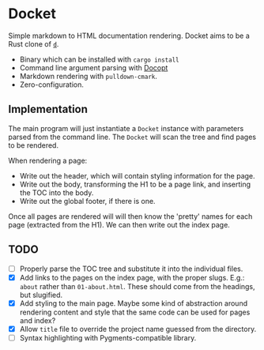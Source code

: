 # Docket

Simple markdown to HTML documentation rendering. Docket aims to be a Rust clone of [`d`](https://github.com/sjl/d).

* Binary which can be installed with `cargo install`
* Command line argument parsing with [Docopt](https://docs.rs/docopt/0.8.1/docopt/)
* Markdown rendering with `pulldown-cmark`.
* Zero-configuration.

## Implementation

The main program will just instantiate a `Docket` instance with parameters parsed from the command line. The `Docket` will scan the tree and find pages to be rendered.

When rendering a page:

 * Write out the header, which will contain styling information for the page.
 * Write out the body, transforming the H1 to be a page link, and inserting the TOC into the body.
 * Write out the global footer, if there is one.

Once all pages are rendered will will then know the 'pretty' names for each page (extracted from the H1). We can then write out the index page.

## TODO

 * [ ] Properly parse the TOC tree and substitute it into the individual files.
 * [x] Add links to the pages on the index page, with the proper slugs. E.g.: `about` rather than `01-about.html`. These should come from the headings, but slugified.
 * [x] Add styling to the main page. Maybe some kind of abstraction around rendering content and style that the same code can be used for pages and index?
 * [x] Allow `title` file to override the project name guessed from the directory.
 * [ ] Syntax highlighting with Pygments-compatible library.
